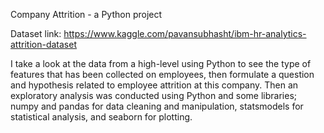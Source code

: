 Company Attrition - a Python project

Dataset link: https://www.kaggle.com/pavansubhasht/ibm-hr-analytics-attrition-dataset

I take a look at the data from a high-level using Python to see the type of features that has been collected on employees, then formulate a question and hypothesis 
related to employee attrition at this company. Then an exploratory analysis was conducted using Python and some libraries; numpy and pandas for data cleaning and 
manipulation, statsmodels for statistical analysis, and seaborn for plotting.
